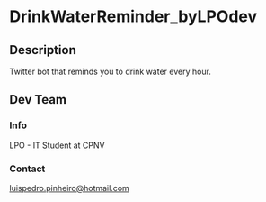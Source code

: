 # DrinkWaterReminder_byLPOdev
## Description
Twitter bot that reminds you to drink water every hour.
## Dev Team
### Info
LPO - IT Student at CPNV
### Contact
luispedro.pinheiro@hotmail.com
